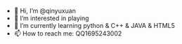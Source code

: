 - 👋 Hi, I’m @qinyuxuan
- 👀 I’m interested in playing
- 🌱 I’m currently learning python & C++ & JAVA & HTML5
- 📫 How to reach me: QQ1695243002

<!---
qinyuxuan/qinyuxuan is a ✨ special ✨ repository because its `README.md` (this file) appears on your GitHub profile.
You can click the Preview link to take a look at your changes.
--->
